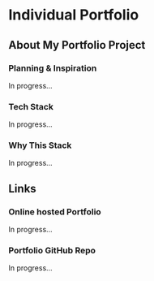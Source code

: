 # Individual Portfolio

## About My Portfolio Project

### Planning & Inspiration

In progress...

### Tech Stack

In progress...

### Why This Stack

In progress...

## Links

### Online hosted Portfolio

In progress...

### Portfolio GitHub Repo

In progress...
